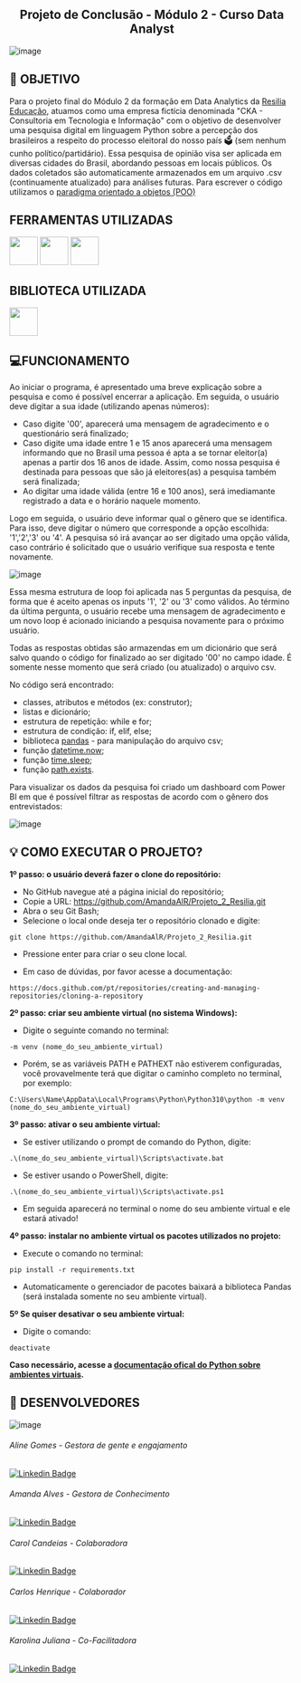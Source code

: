 ## <center>Projeto de Conclusão -  Módulo 2 - Curso Data Analyst</center>


![image](https://user-images.githubusercontent.com/106848389/180666234-915735fb-ebe4-4d95-80d0-470a129a5fab.png)


## 🧭 OBJETIVO 

Para o projeto final do Módulo 2 da formação em Data Analytics da [Resilia Educação](https://www.resilia.com.br), atuamos como uma empresa fictícia denominada "CKA - Consultoria em Tecnologia e Informação" com o objetivo de desenvolver uma pesquisa digital em linguagem Python sobre a percepção dos brasileiros a respeito do processo eleitoral do nosso país 🗳️ (sem nenhum cunho político/partidário). Essa pesquisa de opinião visa ser aplicada em diversas cidades do Brasil, abordando pessoas em locais públicos. Os dados coletados são automaticamente armazenados em um arquivo .csv (continuamente atualizado) para análises futuras. Para escrever o código utilizamos o [paradigma orientado a objetos (POO)](https://docs.python.org/pt-br/3/tutorial/classes.html)


## FERRAMENTAS UTILIZADAS 

<img src="https://user-images.githubusercontent.com/40433498/174687677-f42a2f52-1b0f-4f8d-ba9d-316e6d019c5f.png" width="50" height="50" /> <img src="https://user-images.githubusercontent.com/40433498/174687676-5d40a2fe-4b62-4fa1-a1fe-20737a1878f8.png" width="50" height="50" /> <img src="https://user-images.githubusercontent.com/40433498/174687678-7ea56222-a00e-4886-a63d-d4214221f8ca.jpg" width="50" height="50" />



## BIBLIOTECA UTILIZADA 

<img src="https://me315-unicamp.github.io/aulas/imgs_aula11/pandas.png" width="50" height="50" />



## 💻FUNCIONAMENTO 

Ao iniciar o programa, é apresentado uma breve explicação sobre a pesquisa e como é possível encerrar a aplicação. Em seguida, o usuário deve digitar a sua idade (utilizando apenas números):
* Caso digite '00', aparecerá uma mensagem de agradecimento e o questionário será finalizado;
* Caso digite uma idade entre 1 e 15 anos aparecerá uma mensagem informando que no Brasil uma pessoa é apta a se tornar eleitor(a) apenas a partir dos 16 anos de idade. Assim, como nossa pesquisa é destinada para pessoas que são já eleitores(as) a pesquisa também será finalizada;
* Ao digitar uma idade válida (entre 16 e 100 anos), será imediamante registrado a data e o horário naquele momento.

Logo em seguida, o usuário deve informar qual o gênero que se identifica. Para isso, deve digitar o número que corresponde a opção escolhida: '1','2','3' ou '4'. A pesquisa só irá avançar ao ser digitado uma opção válida, caso contrário é solicitado que o usuário verifique sua resposta e tente novamente. 

![image](https://cdn.discordapp.com/attachments/998027176605646848/1001698133417406524/Screenshot_2.png)


Essa mesma estrutura de loop foi aplicada nas 5 perguntas da pesquisa, de forma que é aceito apenas os inputs '1', '2' ou '3' como válidos. Ao término da última pergunta, o usuário recebe uma mensagem de agradecimento e um novo loop é acionado iniciando a pesquisa novamente para o próximo usuário.  

Todas as respostas obtidas são armazendas em um dicionário que será salvo quando o código for finalizado ao ser digitado '00' no campo idade. É somente nesse momento que será criado (ou atualizado) o arquivo csv.

No código será encontrado:

* classes, atributos e métodos (ex: construtor);
* listas e dicionário;
* estrutura de repetição: while e for;
* estrutura de condição: if, elif, else;
* biblioteca [pandas](https://pandas.pydata.org/) - para manipulação do arquivo csv;
* função [datetime.now](https://docs.python.org/pt-br/3/library/datetime.html);
* função [time.sleep]( https://docs.python.org/3/library/time.html);
* função [path.exists](https://docs.python.org/3/library/os.path.html).


Para visualizar os dados da pesquisa foi criado um dashboard com Power BI em que é possível filtrar as respostas de acordo com o gênero dos entrevistados:

![image](https://cdn.discordapp.com/attachments/998027176605646848/1001698133849415782/Screenshot_3.png)




## 💡 COMO EXECUTAR O PROJETO? 

**1º passo: o usuário deverá fazer o clone do repositório:** 
* No GitHub navegue até a página inicial do repositório;
* Copie a URL: https://github.com/AmandaAlR/Projeto_2_Resilia.git
* Abra o seu Git Bash;
* Selecione o local onde deseja ter o repositório clonado e digite:
```shell
git clone https://github.com/AmandaAlR/Projeto_2_Resilia.git
```
* Pressione enter para criar o seu clone local.


* Em caso de dúvidas, por favor acesse a documentação:
```shell
https://docs.github.com/pt/repositories/creating-and-managing-repositories/cloning-a-repository
```


**2º passo: criar seu ambiente virtual (no sistema Windows):**
* Digite o seguinte comando no terminal:
```shell
-m venv (nome_do_seu_ambiente_virtual)
```
* Porém, se as variáveis PATH e PATHEXT não estiverem configuradas, você provavelmente terá que digitar o caminho completo no terminal, por exemplo:

```shell
C:\Users\Name\AppData\Local\Programs\Python\Python310\python -m venv (nome_do_seu_ambiente_virtual)
```



**3º passo: ativar o seu ambiente virtual:**
* Se estiver utilizando o prompt de comando do Python, digite:
```shell
.\(nome_do_seu_ambiente_virtual)\Scripts\activate.bat
```
* Se estiver usando o PowerShell, digite:
```shell
.\(nome_do_seu_ambiente_virtual)\Scripts\activate.ps1
```
* Em seguida aparecerá no terminal o nome do seu ambiente virtual e ele estará ativado!




**4º passo: instalar no ambiente virtual os pacotes utilizados no projeto:**
* Execute o comando no terminal:
```shell
pip install -r requirements.txt 
```
* Automaticamente o gerenciador de pacotes baixará a biblioteca Pandas (será instalada somente no seu ambiente virtual).

**5º Se quiser desativar o seu ambiente virtual:**
* Digite o comando:
```shell
deactivate
```

**Caso necessário, acesse a [documentação ofical do Python sobre ambientes virtuais](https://docs.python.org/pt-br/3/library/venv.html).**


## 🤝 DESENVOLVEDORES


![image](https://media.discordapp.net/attachments/998027176605646848/1001698496065314836/Screenshot_4.png?width=1194&height=671)


###### Aline Gomes - Gestora de gente e engajamento 

[![Linkedin Badge](https://img.shields.io/badge/-LinkedIn-blue?style=flat-square&logo=Linkedin&logoColor=white&link=https:https://www.linkedin.com/in/aeogomes/)](https://www.linkedin.com/in/aeogomes/)

###### Amanda Alves - Gestora de Conhecimento 

[![Linkedin Badge](https://img.shields.io/badge/-LinkedIn-blue?style=flat-square&logo=Linkedin&logoColor=white&link=https:https://www.linkedin.com/in/amandaalvesres/)](https://www.linkedin.com/in/amandaalvesres/)

###### Carol Candeias - Colaboradora 

[![Linkedin Badge](https://img.shields.io/badge/-LinkedIn-blue?style=flat-square&logo=Linkedin&logoColor=white&link=https://www.linkedin.com/in/ana-carolina-candeias-ba328216a/)](https://https://www.linkedin.com/in/ana-carolina-candeias-ba328216a/)

###### Carlos Henrique - Colaborador 

[![Linkedin Badge](https://img.shields.io/badge/-LinkedIn-blue?style=flat-square&logo=Linkedin&logoColor=white&link=https://www.linkedin.com/in/carlos-augustin/)](https://www.linkedin.com/in/carlos-augustin/)

###### Karolina Juliana - Co-Facilitadora 

[![Linkedin Badge](https://img.shields.io/badge/-LinkedIn-blue?style=flat-square&logo=Linkedin&logoColor=white&link=https:https://www.linkedin.com/in/kjcsilva/)](http:https://www.linkedin.com/in/kjcsilva/)
















          




